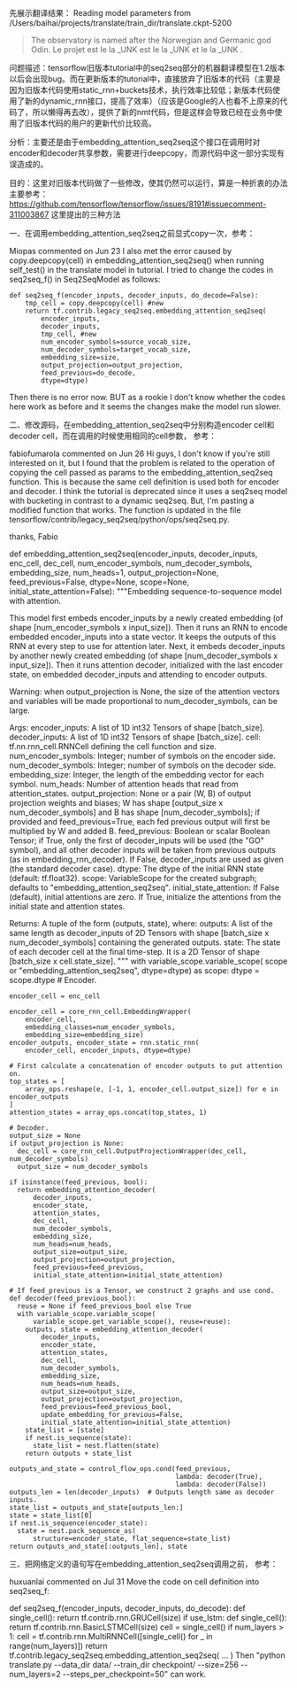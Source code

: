 先展示翻译结果：
Reading model parameters from /Users/baihai/projects/translate/train_dir/translate.ckpt-5200
> The observatory is named after the Norwegian and Germanic god Odin.
Le projet est le la _UNK est le la _UNK et le la _UNK .


问题描述：tensorflow旧版本tutorial中的seq2seq部分的机器翻译模型在1.2版本以后会出现bug。而在更新版本的tutorial中，直接放弃了旧版本的代码（主要是因为旧版本代码使用static_rnn+buckets技术，执行效率比较低；新版本代码使用了新的dynamic_rnn接口，提高了效率）（应该是Google的人也看不上原来的代码了，所以懒得再去改），提供了新的nmt代码，但是这样会导致已经在业务中使用了旧版本代码的用户的更新代价比较高。

分析：主要还是由于embedding_attention_seq2seq这个接口在调用时对encoder和decoder共享参数，需要进行deepcopy，而源代码中这一部分实现有误造成的。

目的：这里对旧版本代码做了一些修改，使其仍然可以运行，算是一种折衷的办法
主要参考：https://github.com/tensorflow/tensorflow/issues/8191#issuecomment-311003867 这里提出的三种方法

一、在调用embedding_attention_seq2seq之前显式copy一次，参考：

Miopas commented on Jun 23
I also met the error caused by copy.deepcopy(cell) in embedding_attention_seq2seq() when running self_test() in the translate model in tutorial.
I tried to change the codes in seq2seq_f() in Seq2SeqModel as follows:

    def seq2seq_f(encoder_inputs, decoder_inputs, do_decode=False):
        tmp_cell = copy.deepcopy(cell) #new
        return tf.contrib.legacy_seq2seq.embedding_attention_seq2seq(
            encoder_inputs,
            decoder_inputs,
            tmp_cell, #new
            num_encoder_symbols=source_vocab_size,
            num_decoder_symbols=target_vocab_size,
            embedding_size=size,
            output_projection=output_projection,
            feed_previous=do_decode,
            dtype=dtype)
Then there is no error now.
BUT as a rookie I don't know whether the codes here work as before and it seems the changes make the model run slower.

二、修改源码，在embedding_attention_seq2seq中分别构造encoder cell和decoder cell，而在调用的时候使用相同的cell参数， 参考：

fabiofumarola commented on Jun 26
Hi guys, I don't know if you're still interested on it, but I found that the problem is related to the operation of copying the cell passed as params to the embedding_attention_seq2seq function. This is because the same cell definition is used both for encoder and decoder. I think the tutorial is deprecated since it uses a seq2seq model with bucketing in contrast to a dynamic seq2seq. But, I'm pasting a modified function that works. The function is updated in the file tensorflow/contrib/legacy_seq2seq/python/ops/seq2seq.py.

thanks,
Fabio

def embedding_attention_seq2seq(encoder_inputs,
                                decoder_inputs,
                                enc_cell,
                                dec_cell,
                                num_encoder_symbols,
                                num_decoder_symbols,
                                embedding_size,
                                num_heads=1,
                                output_projection=None,
                                feed_previous=False,
                                dtype=None,
                                scope=None,
                                initial_state_attention=False):
  """Embedding sequence-to-sequence model with attention.

  This model first embeds encoder_inputs by a newly created embedding (of shape
  [num_encoder_symbols x input_size]). Then it runs an RNN to encode
  embedded encoder_inputs into a state vector. It keeps the outputs of this
  RNN at every step to use for attention later. Next, it embeds decoder_inputs
  by another newly created embedding (of shape [num_decoder_symbols x
  input_size]). Then it runs attention decoder, initialized with the last
  encoder state, on embedded decoder_inputs and attending to encoder outputs.

  Warning: when output_projection is None, the size of the attention vectors
  and variables will be made proportional to num_decoder_symbols, can be large.

  Args:
    encoder_inputs: A list of 1D int32 Tensors of shape [batch_size].
    decoder_inputs: A list of 1D int32 Tensors of shape [batch_size].
    cell: tf.nn.rnn_cell.RNNCell defining the cell function and size.
    num_encoder_symbols: Integer; number of symbols on the encoder side.
    num_decoder_symbols: Integer; number of symbols on the decoder side.
    embedding_size: Integer, the length of the embedding vector for each symbol.
    num_heads: Number of attention heads that read from attention_states.
    output_projection: None or a pair (W, B) of output projection weights and
      biases; W has shape [output_size x num_decoder_symbols] and B has
      shape [num_decoder_symbols]; if provided and feed_previous=True, each
      fed previous output will first be multiplied by W and added B.
    feed_previous: Boolean or scalar Boolean Tensor; if True, only the first
      of decoder_inputs will be used (the "GO" symbol), and all other decoder
      inputs will be taken from previous outputs (as in embedding_rnn_decoder).
      If False, decoder_inputs are used as given (the standard decoder case).
    dtype: The dtype of the initial RNN state (default: tf.float32).
    scope: VariableScope for the created subgraph; defaults to
      "embedding_attention_seq2seq".
    initial_state_attention: If False (default), initial attentions are zero.
      If True, initialize the attentions from the initial state and attention
      states.

  Returns:
    A tuple of the form (outputs, state), where:
      outputs: A list of the same length as decoder_inputs of 2D Tensors with
        shape [batch_size x num_decoder_symbols] containing the generated
        outputs.
      state: The state of each decoder cell at the final time-step.
        It is a 2D Tensor of shape [batch_size x cell.state_size].
  """
  with variable_scope.variable_scope(
      scope or "embedding_attention_seq2seq", dtype=dtype) as scope:
    dtype = scope.dtype
    # Encoder.

    encoder_cell = enc_cell

    encoder_cell = core_rnn_cell.EmbeddingWrapper(
        encoder_cell,
        embedding_classes=num_encoder_symbols,
        embedding_size=embedding_size)
    encoder_outputs, encoder_state = rnn.static_rnn(
        encoder_cell, encoder_inputs, dtype=dtype)

    # First calculate a concatenation of encoder outputs to put attention on.
    top_states = [
        array_ops.reshape(e, [-1, 1, encoder_cell.output_size]) for e in encoder_outputs
    ]
    attention_states = array_ops.concat(top_states, 1)

    # Decoder.
    output_size = None
    if output_projection is None:
      dec_cell = core_rnn_cell.OutputProjectionWrapper(dec_cell, num_decoder_symbols)
      output_size = num_decoder_symbols

    if isinstance(feed_previous, bool):
      return embedding_attention_decoder(
          decoder_inputs,
          encoder_state,
          attention_states,
          dec_cell,
          num_decoder_symbols,
          embedding_size,
          num_heads=num_heads,
          output_size=output_size,
          output_projection=output_projection,
          feed_previous=feed_previous,
          initial_state_attention=initial_state_attention)

    # If feed_previous is a Tensor, we construct 2 graphs and use cond.
    def decoder(feed_previous_bool):
      reuse = None if feed_previous_bool else True
      with variable_scope.variable_scope(
          variable_scope.get_variable_scope(), reuse=reuse):
        outputs, state = embedding_attention_decoder(
            decoder_inputs,
            encoder_state,
            attention_states,
            dec_cell,
            num_decoder_symbols,
            embedding_size,
            num_heads=num_heads,
            output_size=output_size,
            output_projection=output_projection,
            feed_previous=feed_previous_bool,
            update_embedding_for_previous=False,
            initial_state_attention=initial_state_attention)
        state_list = [state]
        if nest.is_sequence(state):
          state_list = nest.flatten(state)
        return outputs + state_list

    outputs_and_state = control_flow_ops.cond(feed_previous,
                                              lambda: decoder(True),
                                              lambda: decoder(False))
    outputs_len = len(decoder_inputs)  # Outputs length same as decoder inputs.
    state_list = outputs_and_state[outputs_len:]
    state = state_list[0]
    if nest.is_sequence(encoder_state):
      state = nest.pack_sequence_as(
          structure=encoder_state, flat_sequence=state_list)
    return outputs_and_state[:outputs_len], state

三、把网络定义的语句写在embedding_attention_seq2seq调用之前， 参考：

huxuanlai commented on Jul 31
Move the code on cell definition into seq2seq_f:

def seq2seq_f(encoder_inputs, decoder_inputs, do_decode):
      def single_cell():
        return tf.contrib.rnn.GRUCell(size)
      if use_lstm:
        def single_cell():
          return tf.contrib.rnn.BasicLSTMCell(size)
      cell = single_cell()
      if num_layers > 1:
        cell = tf.contrib.rnn.MultiRNNCell([single_cell() for _ in range(num_layers)])
      return tf.contrib.legacy_seq2seq.embedding_attention_seq2seq(
	  ...
	  )
Then "python translate.py --data_dir data/ --train_dir checkpoint/ --size=256 --num_layers=2 --steps_per_checkpoint=50" can work.
